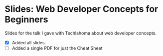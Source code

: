 # Slides: Web Developer Concepts for Beginners
Slides for the talk I gave with Techlahoma about web developer concepts.

  - [x] Added all slides.
  - [ ] Added a single PDF for just the Cheat Sheet
